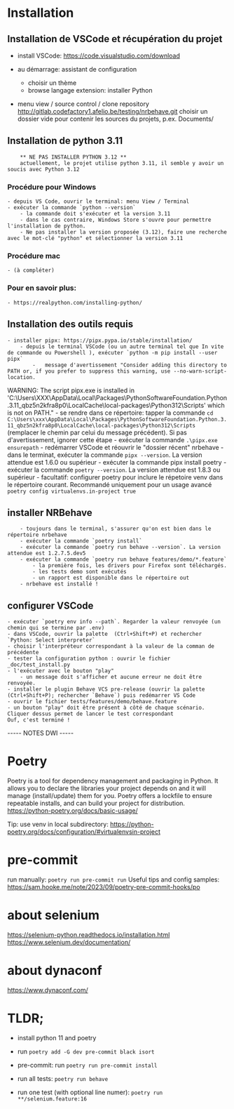 # Installation

## Installation de VSCode et récupération du projet

- install VSCode: https://code.visualstudio.com/download
- au démarrage: assistant de configuration
  - choisir un thème
  - browse langage extension: installer Python

- menu view / source control / clone repository
  http://gitlab.codefactory1.afelio.be/testing/nrbehave.git
  choisir un dossier vide pour contenir les sources du projets, p.ex. Documents/

## Installation de python 3.11

        ** NE PAS INSTALLER PYTHON 3.12 **
        actuellement, le projet utilise python 3.11, il semble y avoir un soucis avec Python 3.12

### Procédure pour Windows
    - depuis VS Code, ouvrir le terminal: menu View / Terminal
    - exécuter la commande `python --version`
        - la commande doit s'exécuter et la version 3.11
        - dans le cas contraire, Windows Store s'ouvre pour permettre l'installation de python.
        - Ne pas installer la version proposée (3.12), faire une recherche avec le mot-clé "python" et sélectionner la version 3.11

### Procédure mac
    - (à compléter)

### Pour en savoir plus:
    - https://realpython.com/installing-python/

## Installation des outils requis
    - installer pipx: https://pipx.pypa.io/stable/installation/
        - depuis le terminal VSCode (ou un autre terminal tel que In vite de commande ou Powershell ), exécuter `python -m pip install --user pipx`
            -   message d'avertissement "Consider adding this directory to PATH or, if you prefer to suppress this warning, use --no-warn-script-location.
  WARNING: The script pipx.exe is installed in 'C:\Users\XXX\AppData\Local\Packages\PythonSoftwareFoundation.Python.3.11_qbz5n2kfra8p0\LocalCache\local-packages\Python312\Scripts' which is not on PATH."
        - se rendre dans ce répertoire: tapper la commande `cd C:\Users\xxx\AppData\Local\Packages\PythonSoftwareFoundation.Python.3.11_qbz5n2kfra8p0\LocalCache\local-packages\Python312\Scripts` (remplacer le chemin par celui du message précédent). Si pas d'avertissement, ignorer cette étape
        - exécuter la commande `.\pipx.exe ensurepath`
        - redémarrer VSCode et réouvrir le "dossier récent" nrbehave
        - dans le terminat, exécuter la commande `pipx --version`. La version attendue est 1.6.0 ou supérieur
        - exécuter la commande pipx install poetry
        - exécuter la commande `poetry --version`. La version attendue est 1.8.3 ou supérieur
        - facultatif: configurer poetry pour inclure le répetoire venv dans le répertoire courant. Recommandé uniquement pour un usage avancé
        `poetry config virtualenvs.in-project true`



## installer NRBehave
        - toujours dans le terminal, s'assurer qu'on est bien dans le répertoire nrbehave
        - exécuter la commande `poetry install`
        - exécuter la commande `poetry run behave --version`. La version attendue est 1.2.7.5.dev5
        - exécuter la commande `poetry run behave features/demo/*.feature`
            - la première fois, les drivers pour Firefox sont téléchargés.
            - les tests demo sont exécutés
            - un rapport est disponible dans le répertoire out
        - nrbehave est installé !

## configurer VSCode
    - exécuter `poetry env info --path`. Regarder la valeur renvoyée (un chemin qui se termine par .env)
    - dans VSCode, ouvrir la palette  (Ctrl+Shift+P) et rechercher `Python: Select interpreter`
    - choisir l'interpréteur correspondant à la valeur de la comman de précédente
    - tester la configuration python : ouvrir le fichier _doc/test_install.py
    - l'exécuter avec le bouton "play"
        - un message doit s'afficher et aucune erreur ne doit être renvoyée.
    - installer le plugin Behave VCS pre-release (ouvrir la palette  (Ctrl+Shift+P); rechercher `Behave`) puis redémarrer VS Code
    - ouvrir le fichier tests/features/demo/behave.feature
    - un bouton "play" doit être présent à côté de chaque scénario. Cliquer dessus permet de lancer le test correspondant
    Ouf, c'est terminé !



----- NOTES DWI -----
# Poetry

Poetry is a tool for dependency management and packaging in Python. It allows you to declare the libraries your project
depends on and it will manage (install/update) them for you. Poetry offers a lockfile to ensure repeatable installs, and
can build your project for distribution.
https://python-poetry.org/docs/basic-usage/

Tip: use venv in local subdirectory: https://python-poetry.org/docs/configuration/#virtualenvsin-project

# pre-commit
run manually: `poetry run pre-commit run`
Useful tips and config samples: https://sam.hooke.me/note/2023/09/poetry-pre-commit-hooks/po

# about selenium
https://selenium-python.readthedocs.io/installation.html
https://www.selenium.dev/documentation/
# about dynaconf
https://www.dynaconf.com/


# TLDR;
- install python 11 and poetry
- run `poetry add -G dev pre-commit black isort`
- pre-commit: run `poetry run pre-commit install`

- run all tests: `poetry run behave`
- run one test (with optional line numer): `poetry run **/selenium.feature:16`
